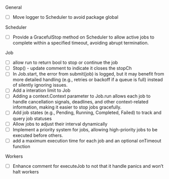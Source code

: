 General
- [ ] Move logger to Scheduler to avoid package global

Scheduler
- [ ] Provide a GracefulStop method on Scheduler to allow active jobs to complete within a specified timeout, avoiding abrupt termination.

Job
- [ ] allow run to return bool to stop or continue the job
- [ ] Stop() - update comment to indicate it closes the stopCh
- [ ] In Job.start, the error from submit(job) is logged, but it may benefit from more detailed handling (e.g., retries or backoff if a queue is full) instead of silently ignoring issues.
- [ ] Add a interation limit to Job
- [ ] Adding a context.Context parameter to Job.run allows each job to handle cancellation signals, deadlines, and other context-related information, making it easier to stop jobs gracefully.
- [ ] Add job states (e.g., Pending, Running, Completed, Failed) to track and query job statuses
- [ ] Allow jobs to adjust their interval dynamically
- [ ] Implement a priority system for jobs, allowing high-priority jobs to be executed before others.
- [ ] add a maximum execution time for each job and an optional onTimeout function 

Workers
- [ ] Enhance comment for executeJob to not that it handle panics and won’t halt workers
